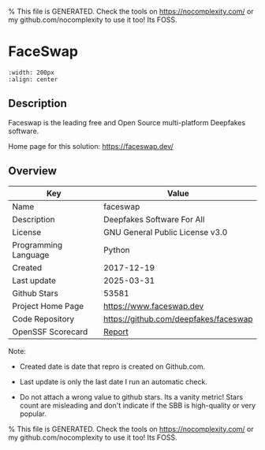 
% This file is GENERATED. Check the tools on https://nocomplexity.com/ or my github.com/nocomplexity to use it too! Its FOSS. 

# FaceSwap


```{image} https://camo.githubusercontent.com/4eefa4da5d71010147b690aa6946ed4fa8e60d86e8e2a08ad612040849827d2e/68747470733a2f2f692e696d6775722e636f6d2f7a48766a486e622e706e67 
:width: 200px 
:align: center 
```

## Description 

Faceswap is the leading free and Open Source multi-platform Deepfakes software.

Home page for this solution: https://faceswap.dev/ 

## Overview 

| Key | Value |
| --- | --- |
| Name | faceswap |
| Description | Deepfakes Software For All |
| License | GNU General Public License v3.0 |
| Programming Language | Python |
| Created | 2017-12-19 |
| Last update | 2025-03-31 |
| Github Stars | 53581 |
| Project Home Page | https://www.faceswap.dev |
| Code Repository | https://github.com/deepfakes/faceswap |
| OpenSSF Scorecard | [Report](https://securityscorecards.dev/viewer/?uri=github.com/deepfakes/faceswap) |

Note:
 - Created date is date that repro is created on Github.com. 

- Last update is only the last date I run an automatic check. 

- Do not attach a wrong value to github stars. Its a vanity metric! Stars count are misleading and 
don't indicate if the SBB is high-quality or very popular.

% This file is GENERATED. Check the tools on https://nocomplexity.com/ or my github.com/nocomplexity to use it too! Its FOSS. 

